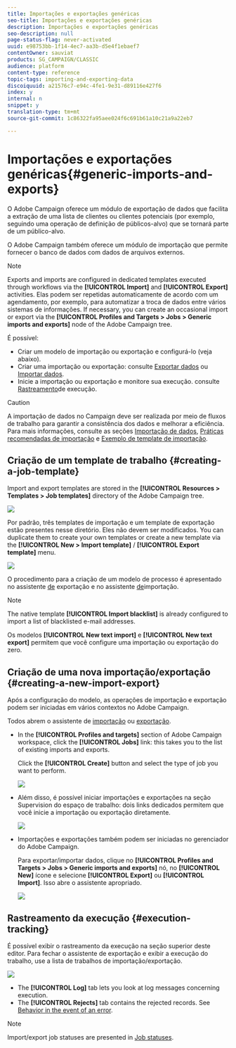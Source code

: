 ```yaml
---
title: Importações e exportações genéricas
seo-title: Importações e exportações genéricas
description: Importações e exportações genéricas
seo-description: null
page-status-flag: never-activated
uuid: e98753bb-1f14-4ec7-aa3b-d5e4f1ebaef7
contentOwner: sauviat
products: SG_CAMPAIGN/CLASSIC
audience: platform
content-type: reference
topic-tags: importing-and-exporting-data
discoiquuid: a21576c7-e94c-4fe1-9e31-d89116e427f6
index: y
internal: n
snippet: y
translation-type: tm+mt
source-git-commit: 1c86322fa95aee024f6c691b61a10c21a9a22eb7

---
```



# Importações e exportações genéricas{#generic-imports-and-exports}

O Adobe Campaign oferece um módulo de exportação de dados que facilita a extração de uma lista de clientes ou clientes potenciais (por exemplo, seguindo uma operação de definição de públicos-alvo) que se tornará parte de um público-alvo.

O Adobe Campaign também oferece um módulo de importação que permite fornecer o banco de dados com dados de arquivos externos.

>[!NOTE]
>
>Exports and imports are configured in dedicated templates executed through workflows via the **[!UICONTROL Import]** and **[!UICONTROL Export]** activities. Elas podem ser repetidas automaticamente de acordo com um agendamento, por exemplo, para automatizar a troca de dados entre vários sistemas de informações. If necessary, you can create an occasional import or export via the **[!UICONTROL Profiles and Targets > Jobs > Generic imports and exports]** node of the Adobe Campaign tree.

É possível:

* Criar um modelo de importação ou exportação e configurá-lo (veja abaixo).
* Criar uma importação ou exportação: consulte [Exportar dados](../../platform/using/exporting-data.md) ou [Importar dados](../../platform/using/importing-data.md).
* Inicie a importação ou exportação e monitore sua execução. consulte [Rastreamento](#execution-tracking)de execução.

>[!CAUTION]
>
>A importação de dados no Campaign deve ser realizada por meio de fluxos de trabalho para garantir a consistência dos dados e melhorar a eficiência. Para mais informações, consulte as seções [Importação de dados](../../workflow/using/importing-data.md), [Práticas recomendadas de importação](../../workflow/using/importing-data.md#best-practices-when-importing-data) e [Exemplo de template de importação](../../workflow/using/importing-data.md#setting-up-a-recurring-import).

## Criação de um template de trabalho {#creating-a-job-template}

Import and export templates are stored in the **[!UICONTROL Resources > Templates > Job templates]** directory of the Adobe Campaign tree.

![](assets/s_ncs_user_export_wizard_template.png)

Por padrão, três templates de importação e um template de exportação estão presentes nesse diretório. Eles não devem ser modificados. You can duplicate them to create your own templates or create a new template via the **[!UICONTROL New > Import template]** / **[!UICONTROL Export template]** menu.

![](assets/s_ncs_user_export_wizard_template_create.png)

O procedimento para a criação de um modelo de processo é apresentado no assistente [de](../../platform/using/exporting-data.md#export-wizard) exportação e no assistente [de](../../platform/using/importing-data.md#import-wizard)importação.

>[!NOTE]
>
>The native template **[!UICONTROL Import blacklist]** is already configured to import a list of blacklisted e-mail addresses.
> 
>Os modelos **[!UICONTROL New text import]** e **[!UICONTROL New text export]** permitem que você configure uma importação ou exportação do zero.

## Criação de uma nova importação/exportação {#creating-a-new-import-export}

Após a configuração do modelo, as operações de importação e exportação podem ser iniciadas em vários contextos no Adobe Campaign.

Todos abrem o assistente de [importação](../../platform/using/importing-data.md) ou [exportação](../../platform/using/exporting-data.md#export-wizard).

* In the **[!UICONTROL Profiles and targets]** section of Adobe Campaign workspace, click the **[!UICONTROL Jobs]** link: this takes you to the list of existing imports and exports.

   Click the **[!UICONTROL Create]** button and select the type of job you want to perform.

   ![](assets/s_ncs_user_import_from_home.png)

* Além disso, é possível iniciar importações e exportações na seção Supervision do espaço de trabalho: dois links dedicados permitem que você inicie a importação ou exportação diretamente.

   ![](assets/s_ncs_user_import_from_production.png)

* Importações e exportações também podem ser iniciadas no gerenciador do Adobe Campaign.

   Para exportar/importar dados, clique no **[!UICONTROL Profiles and Targets > Jobs > Generic imports and exports]** nó, no **[!UICONTROL New]** ícone e selecione **[!UICONTROL Export]** ou **[!UICONTROL Import]**. Isso abre o assistente apropriado.

   ![](assets/s_ncs_user_export_wizard_launch_from_menu.png)

## Rastreamento da execução {#execution-tracking}

É possível exibir o rastreamento da execução na seção superior deste editor. Para fechar o assistente de exportação e exibir a execução do trabalho, use a lista de trabalhos de importação/exportação.

![](assets/s_ncs_user_export_list_and_details.png)

* The **[!UICONTROL Log]** tab lets you look at log messages concerning execution.
* The **[!UICONTROL Rejects]** tab contains the rejected records. See [Behavior in the event of an error](../../platform/using/importing-data.md#behavior-in-the-event-of-an-error).

>[!NOTE]
>
>Import/export job statuses are presented in [Job statuses](../../platform/using/importing-data.md#job-statuses).

